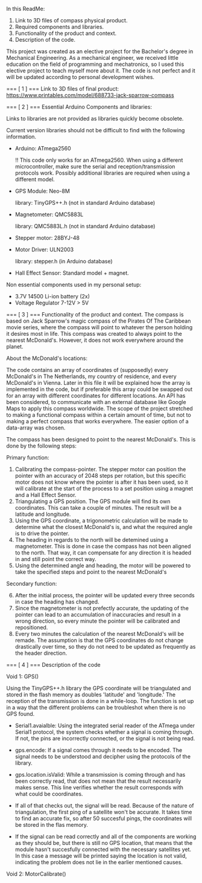 In this ReadMe:
 1. Link to 3D files of compass physical product.
 2. Required components and libraries.
 3. Functionality of the product and context.
 4. Description of the code.

This project was created as an elective project for the Bachelor's degree in Mechanical Engineering. As a mechanical engineer, we received little education on the field of programming and mechatronics, so I used this elective project to teach myself more about it. The code is not perfect and it will be updated according to personal development wishes.

=== [ 1 ] ===
Link to 3D files of final product: https://www.printables.com/model/688733-jack-sparrow-compass


=== [ 2 ] ===
Essential Arduino Components and libraries:

Links to libraries are not provided as libraries quickly become obsolete.

Current version libraries should not be difficult to find with the following information.

- Arduino: ATmega2560

  !! This code only works for an ATmega2560. When using a different microcontroller, make sure the serial and reception/transmission protocols work. 
  Possibly additional libraries are required when using a different model.

- GPS Module: Neo-8M

  library: TinyGPS++.h   (not in standard Arduino database)


- Magnetometer: QMC5883L

  library: QMC5883L.h    (not in standard Arduino database)

- Stepper motor: 28BYJ-48
- Motor Driver: ULN2003

  library: stepper.h      (in Arduino database)

- Hall Effect Sensor: Standard model + magnet.


Non essential components used in my personal setup:

- 3.7V 14500 Li-ion battery (2x)
- Voltage Regulator 7-12V > 5V


=== [ 3 ] === Functionality of the product and context.
The compass is based on Jack Sparrow's magic compass of the Pirates Of The Caribbean movie series, where the compass will point to whatever the person holding it desires most in life.
This compass was created to always point to the nearest McDonald's. However, it does not work everywhere around the planet.

About the McDonald's locations:

The code contains an array of coordinates of (supposedly) every McDonald's in The Netherlands, my country of residence, and every McDonald's in Vienna. 
Later in this file it will be explained how the array is implemented in the code, but if preferable this array could be swapped out for an array with different coordinates for different locations.
An API has been considered, to communicate with an external database like Google Maps to apply this compass worldwide. The scope of the project stretched to making a functional compass within a certain amount of time, but not to making a perfect compass that works everywhere. The easier option of a data-array was chosen.

The compass has been designed to point to the nearest McDonald's. This is done by the following steps:

Primary function:

1. Calibrating the compass-pointer. The stepper motor can position the pointer with an accuracy of 2048 steps per rotation, but this specific motor does not know where the pointer is after it has been used, so it will calibrate at the start of the process to a set position using a magnet and a Hall Effect Sensor.
2. Triangulating a GPS position. The GPS module will find its own coordinates. This can take a couple of minutes. The result will be a latitude and longitude.
3. Using the GPS coordinate, a trigonometric calculation will be made to determine what the closest McDonald's is, and what the required angle is to drive the pointer.
4. The heading in regards to the north will be detemined using a magnetometer. This is done in case the compass has not been aligned to the north. That way, it can compensate for any direction it is headed in and still point the correct way.
5. Using the determined angle and heading, the motor will be powered to take the specified steps and point to the nearest McDonald's



Secondary function:


6. After the initial process, the pointer will be updated every three seconds in case the heading has changed.
7. Since the magnetometer is not prefectly accurate, the updating of the pointer can lead to an accumulation of inaccuracies and result in a wrong direction, so every minute the pointer will be calibrated and repositioned.
8. Every two minutes the calculation of the nearest McDonald's will be remade. The assumption is that the GPS coordinates do not change drastically over time, so they do not need to be updated as frequently as the header direction.


=== [ 4 ] === Description of the code

Void 1: GPS()

Using the TinyGPS++.h library the GPS coordinate will be triangulated and stored in the flash memory as doubles 'latitude' and 'longitude.' The reception of the transmission is done in a while-loop. The function is set up in a way that the different problems can be troubleshot when there is no GPS found.
- Serial1.avaialble: Using the integrated serial reader of the ATmega under Serial1 protocol, the system checks whether a signal is coming through. If not, the pins are incorrectly connected, or the signal is not being read.
- gps.encode: If a signal comes through it needs to be encoded. The signal needs to be understood and decipher using the protocols of the library.
- gps.location.isValid: While a transmission is coming through and has been correctly read, that does not mean that the result necessarily makes sense. This line verifies whether the result corresponds with what could be coordinates.
- If all of that checks out, the signal will be read. Because of the nature of triangulation, the first ping of a satellite won't be accurate. It takes time to find an accurate fix, so after 50 succesful pings, the coordinates will be stored in the flas memory.

- If the signal can be read correctly and all of the components are working as they should be, but there is still no GPS location, that means that the module hasn't succesfully connected with the necessary satellites yet. In this case a message will be printed saying the location is not valid, indicating the problem does not lie in the earlier mentioned causes.

Void 2: MotorCalibrate()



